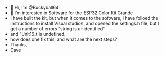 - 👋 Hi, I’m @Buckyball64
- 👀 I’m interested in Software for the ESP32 Color Kit Grande
- I have built the kit, but when it comes to the software, I have folloed the instructions to install Visual studios, and opened the settings.h file, but I get a number of errors "string is unidentified"
- and "Unit16_t is undefined.
- how does one fix this, and what are the next steps?
- Thanks,
- Dave


<!---
Buckyball64/Buckyball64 is a ✨ special ✨ repository because its `README.md` (this file) appears on your GitHub profile.
You can click the Preview link to take a look at your changes.
--->
